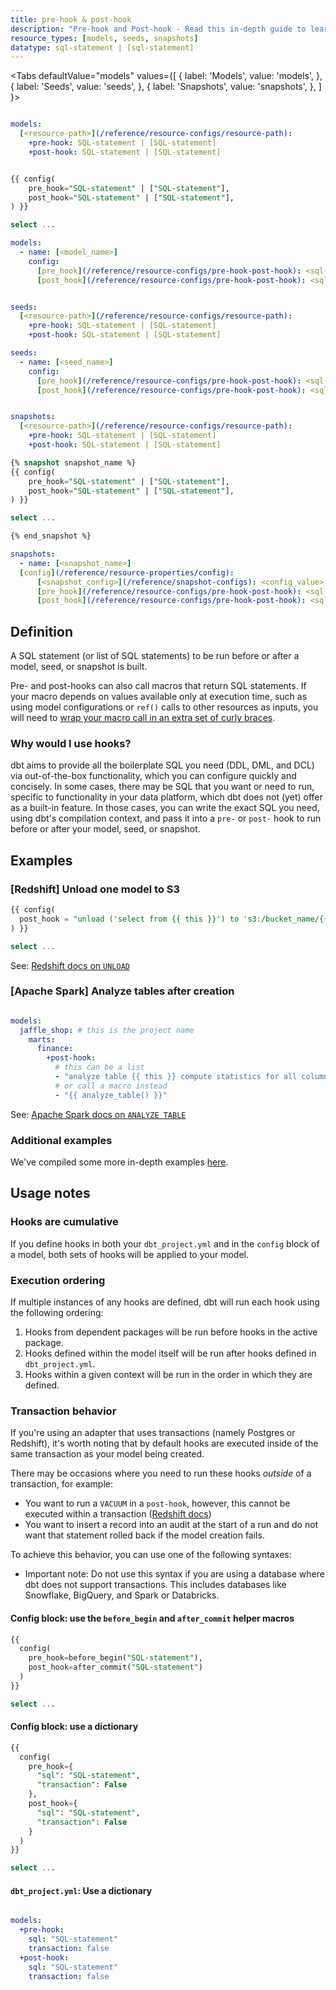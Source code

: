 ```yaml
---
title: pre-hook & post-hook
description: "Pre-hook and Post-hook - Read this in-depth guide to learn about configurations in dbt."
resource_types: [models, seeds, snapshots]
datatype: sql-statement | [sql-statement]
---
```


<Tabs
  defaultValue="models"
  values={[
    { label: 'Models', value: 'models', },
    { label: 'Seeds', value: 'seeds', },
    { label: 'Snapshots', value: 'snapshots', },
  ]
}>

<TabItem value="models">

<Snippet path="post-and-pre-hooks-sql-statement" /> 

<File name='dbt_project.yml'>

```yml

models:
  [<resource-path>](/reference/resource-configs/resource-path):
    +pre-hook: SQL-statement | [SQL-statement]
    +post-hook: SQL-statement | [SQL-statement]

```

</File>

<File name='models/<model_name>.sql'>

```sql

{{ config(
    pre_hook="SQL-statement" | ["SQL-statement"],
    post_hook="SQL-statement" | ["SQL-statement"],
) }}

select ...

```


</File>

<File name='models/properties.yml'>

```yml
models:
  - name: [<model_name>]
    config:
      [pre_hook](/reference/resource-configs/pre-hook-post-hook): <sql-statement> | [<sql-statement>]
      [post_hook](/reference/resource-configs/pre-hook-post-hook): <sql-statement> | [<sql-statement>]
```

</File>

</TabItem>

<TabItem value="seeds">

<Snippet path="post-and-pre-hooks-sql-statement" /> 

<File name='dbt_project.yml'>

```yml

seeds:
  [<resource-path>](/reference/resource-configs/resource-path):
    +pre-hook: SQL-statement | [SQL-statement]
    +post-hook: SQL-statement | [SQL-statement]

```

</File>

<File name='seeds/properties.yml'>

```yml
seeds:
  - name: [<seed_name>]
    config:
      [pre_hook](/reference/resource-configs/pre-hook-post-hook): <sql-statement> | [<sql-statement>]
      [post_hook](/reference/resource-configs/pre-hook-post-hook): <sql-statement> | [<sql-statement>]
```

</File>

</TabItem>

<TabItem value="snapshots">

<Snippet path="post-and-pre-hooks-sql-statement" /> 

<File name='dbt_project.yml'>

```yml

snapshots:
  [<resource-path>](/reference/resource-configs/resource-path):
    +pre-hook: SQL-statement | [SQL-statement]
    +post-hook: SQL-statement | [SQL-statement]

```

</File>

<VersionBlock lastVersion="1.8">

<File name='snapshots/<filename>.sql'>

```sql
{% snapshot snapshot_name %}
{{ config(
    pre_hook="SQL-statement" | ["SQL-statement"],
    post_hook="SQL-statement" | ["SQL-statement"],
) }}

select ...

{% end_snapshot %}

```

</File>
</VersionBlock>

<File name='snapshots/properties.yml'>

```yml
snapshots:
  - name: [<snapshot_name>]
  [config](/reference/resource-properties/config):
      [<snapshot_config>](/reference/snapshot-configs): <config_value>
      [pre_hook](/reference/resource-configs/pre-hook-post-hook): <sql-statement> | [<sql-statement>]
      [post_hook](/reference/resource-configs/pre-hook-post-hook): <sql-statement> | [<sql-statement>]
```

</File>

</TabItem>

</Tabs>

## Definition
A SQL statement (or list of SQL statements) to be run before or after a model, seed, or snapshot is built.

Pre- and post-hooks can also call macros that return SQL statements. If your macro depends on values available only at execution time, such as using model configurations or `ref()` calls to other resources as inputs, you will need to [wrap your macro call in an extra set of curly braces](/best-practices/dont-nest-your-curlies#an-exception).

### Why would I use hooks?

dbt aims to provide all the boilerplate SQL you need (DDL, DML, and DCL) via out-of-the-box functionality, which you can configure quickly and concisely. In some cases, there may be SQL that you want or need to run, specific to functionality in your data platform, which dbt does not (yet) offer as a built-in feature. In those cases, you can write the exact SQL you need, using dbt's compilation context, and pass it into a `pre-` or `post-` hook to run before or after your model, seed, or snapshot.

## Examples

<Snippet path="hooks-to-grants" />

### [Redshift] Unload one model to S3

<File name='model.sql'>

```sql
{{ config(
  post_hook = "unload ('select from {{ this }}') to 's3:/bucket_name/{{ this }}"
) }}

select ...
```

</File>

See: [Redshift docs on `UNLOAD`](https://docs.aws.amazon.com/redshift/latest/dg/r_UNLOAD.html)

### [Apache Spark] Analyze tables after creation

<File name='dbt_project.yml'>

```yml

models:
  jaffle_shop: # this is the project name
    marts:
      finance:
        +post-hook:
          # this can be a list
          - "analyze table {{ this }} compute statistics for all columns"
          # or call a macro instead
          - "{{ analyze_table() }}"
```

See: [Apache Spark docs on `ANALYZE TABLE`](https://spark.apache.org/docs/latest/sql-ref-syntax-aux-analyze-table.html)

</File>

### Additional examples
We've compiled some more in-depth examples [here](/docs/build/hooks-operations#additional-examples).

## Usage notes
### Hooks are cumulative
If you define hooks in both your `dbt_project.yml` and in the `config` block of a model, both sets of hooks will be applied to your model.

### Execution ordering
If multiple instances of any hooks are defined, dbt will run each hook using the following ordering:
1. Hooks from dependent packages will be run before hooks in the active package.
2. Hooks defined within the model itself will be run after hooks defined in `dbt_project.yml`.
3. Hooks within a given context will be run in the order in which they are defined.


### Transaction behavior
If you're using an adapter that uses transactions (namely Postgres or Redshift), it's worth noting that by default hooks are executed inside of the same transaction as your model being created.

There may be occasions where you need to run these hooks _outside_ of a transaction, for example:
* You want to run a `VACUUM` in a `post-hook`, however, this cannot be executed within a transaction ([Redshift docs](https://docs.aws.amazon.com/redshift/latest/dg/r_VACUUM_command.html#r_VACUUM_usage_notes))
* You want to insert a record into an audit <Term id="table" /> at the start of a run and do not want that statement rolled back if the model creation fails.

To achieve this behavior, you can use one of the following syntaxes:
  - Important note: Do not use this syntax if you are using a database where dbt does not support transactions. This includes databases like Snowflake, BigQuery, and Spark or Databricks.

<Tabs>
<TabItem value="beforebegin" label="Use before_begin and after_commit">

#### Config block: use the `before_begin` and `after_commit` helper macros

<File name='models/<modelname>.sql'>

```sql
{{
  config(
    pre_hook=before_begin("SQL-statement"),
    post_hook=after_commit("SQL-statement")
  )
}}

select ...

```

</File>
</TabItem>

<TabItem value="dictionary" label="Use a dictionary">

#### Config block: use a dictionary
<File name='models/<modelname>.sql'>

```sql
{{
  config(
    pre_hook={
      "sql": "SQL-statement",
      "transaction": False
    },
    post_hook={
      "sql": "SQL-statement",
      "transaction": False
    }
  )
}}

select ...

```

</File>

</TabItem>

<TabItem value="dbt_project.yml" label="Use dbt_project.yml">

#### `dbt_project.yml`: Use a dictionary

<File name='dbt_project.yml'>

```yml

models:
  +pre-hook:
    sql: "SQL-statement"
    transaction: false
  +post-hook:
    sql: "SQL-statement"
    transaction: false


```

</File>
</TabItem>
</Tabs>
